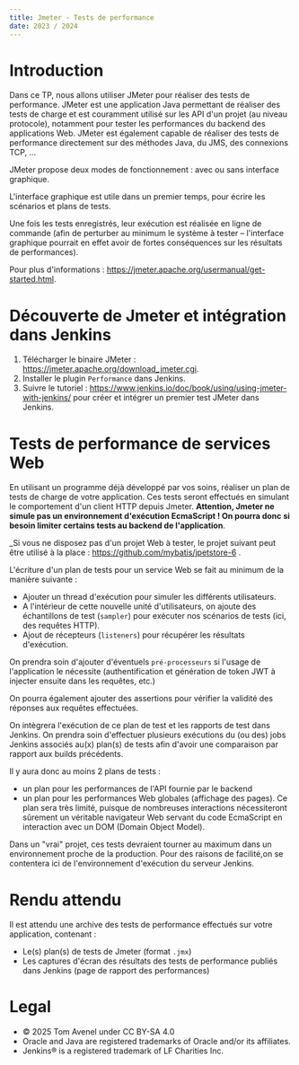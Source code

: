 ```yaml
---
title: Jmeter - Tests de performance
date: 2023 / 2024
---
```


# Introduction

Dans ce TP, nous allons utiliser JMeter pour réaliser des tests de performance. JMeter est une application Java permettant de réaliser des tests de charge et est couramment utilisé sur les API d'un projet (au niveau protocole), notamment pour tester les performances du backend des applications Web. JMeter est également capable de réaliser des tests de performance directement sur des méthodes Java, du JMS, des connexions TCP, ...

JMeter propose deux modes de fonctionnement : avec ou sans interface graphique.

L'interface graphique est utile dans un premier temps, pour écrire les scénarios et plans de tests.

Une fois les tests enregistrés, leur exécution est réalisée en ligne de commande (afin de perturber au minimum le système à tester – l'interface graphique pourrait en effet avoir de fortes conséquences sur les résultats de performances).

Pour plus d'informations : <https://jmeter.apache.org/usermanual/get-started.html>.
 
# Découverte de Jmeter et intégration dans Jenkins

1. Télécharger le binaire JMeter : <https://jmeter.apache.org/download_jmeter.cgi>.
2. Installer le plugin `Performance` dans Jenkins.
3. Suivre le tutoriel : <https://www.jenkins.io/doc/book/using/using-jmeter-with-jenkins/> pour créer et intégrer un premier test JMeter dans Jenkins.

# Tests de performance de services Web
 
En utilisant un programme déjà développé par vos soins, réaliser un plan de tests de charge de votre application. Ces tests seront effectués en simulant le comportement d'un client HTTP depuis Jmeter. **Attention, Jmeter ne simule pas un environnement d'exécution EcmaScript ! On pourra donc si besoin limiter certains tests au backend de l'application**.

_Si vous ne disposez pas d'un projet Web à tester, le projet suivant peut être utilisé à la place : <https://github.com/mybatis/jpetstore-6> .

L'écriture d'un plan de tests pour un service Web se fait au minimum de la manière suivante :

- Ajouter un thread d'exécution pour simuler les différents utilisateurs.
- A l'intérieur de cette nouvelle unité d'utilisateurs, on ajoute des échantillons de test (`sampler`) pour exécuter nos scénarios de tests (ici, des requêtes HTTP).
- Ajout de récepteurs (`listeners`) pour récupérer les résultats d'exécution.

On prendra soin d'ajouter d'éventuels `pré-processeurs` si l'usage de l'application le nécessite (authentification et génération de token JWT à injecter ensuite dans les requêtes, etc.)

On pourra également ajouter des assertions pour vérifier la validité des réponses aux requêtes effectuées.
 
On intègrera l'exécution de ce plan de test et les rapports de test dans Jenkins. On prendra soin d'effectuer plusieurs exécutions du (ou des) jobs Jenkins associés au(x) plan(s) de tests afin d'avoir une comparaison par rapport aux builds précédents.

Il y aura donc au moins 2 plans de tests :

- un plan pour les performances de l'API fournie par le backend
- un plan pour les performances Web globales (affichage des pages). Ce plan sera très limité, puisque de nombreuses interactions nécessiteront sûrement un véritable navigateur Web servant du code EcmaScript en interaction avec un DOM (Domain Object Model).

Dans un "vrai" projet, ces tests devraient tourner au maximum dans un environnement proche de la production. Pour des raisons de facilité,on se contentera ici de l'environnement d'exécution du serveur Jenkins.

# Rendu attendu

Il est attendu une archive des tests de performance effectués sur votre application, contenant :

- Le(s) plan(s) de tests de Jmeter (format `.jmx`)
- Les captures d'écran des résultats des tests de performance publiés dans Jenkins (page de rapport des performances)

# Legal

- © 2025 Tom Avenel under CC  BY-SA 4.0
- Oracle and Java are registered trademarks of Oracle and/or its affiliates.
- Jenkins® is a registered trademark of LF Charities Inc.

